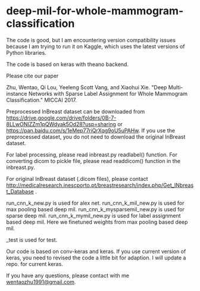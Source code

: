 # deep-mil-for-whole-mammogram-classification

The code is good, but I am encountering version compatibility issues because I am trying to run it on Kaggle, which uses the latest versions of Python libraries.


The code is based on keras with theano backend.

Please cite our paper 

Zhu, Wentao, Qi Lou, Yeeleng Scott Vang, and Xiaohui Xie. "Deep Multi-instance Networks with Sparse Label Assignment for Whole Mammogram Classification." MICCAI 2017.

Preprocessed InBreast dataset can be downloaded from https://drive.google.com/drive/folders/0B-7-8LLwONIZZm1pQWdyak5Od28?usp=sharing or https://pan.baidu.com/s/1eMep77riQrXqg9oU5uPAHw. If you use the preprocessed dataset, you do not need to download the original InBreast dataset.

For label processing, please read inbreast.py readlabel() function. For converting dicom to pickle file, please read readdicom() function in the inbreast.py.

For original InBreast dataset (.dicom files), please contact http://medicalresearch.inescporto.pt/breastresearch/index.php/Get_INbreast_Database . 

run_cnn_k_new.py is used for alex net.
run_cnn_k_mil_new.py is used for max pooling based deep mil.
run_cnn_k_mysparsemil_new.py is used for sparse deep mil.
run_cnn_k_mymil_new.py is used for label assignment based deep mil. Here we finetuned weights from max pooling based deep mil.

_test is used for test. 

Our code is based on conv-keras and keras. If you use current version of keras, you need to revised the code a little bit for adaption. I will update a repo. for current keras.

If you have any questions, please contact with me wentaozhu1991@gmail.com.
